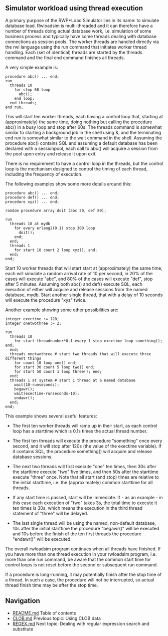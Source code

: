 ## Simulator workload using thread execution
A primary purpose of the RWP*Load Simulator lies in its name: to 
simulate database load.
Rwloadsim is multi-threaded and it can therefore have a number of 
threads doing actual database work, i.e. simulation of some business 
process and typically have some threads dealing with database 
connections as session pools.
The worker threads are handled directly via the rwl language using
the run command that initiates worker thread handling.
Each (set of 
identical) threads are started by the threads command and the final 
end command finishes all threads.

A very simple example is:
```
procedure abc() ... end; 
run
  threads 10
    for stop 60 loop
      abc();
    end loop;
  end threads;
end run;
```
This will start ten worker threads, each having a control loop that, 
starting at (approximately) the same time, doing nothing but calling 
the procedure abc() in a busy loop and stop after 60s.
The threads command is somewhat similar to starting a background job in 
the shell using &, and the terminating end run is somewhat similar to 
the wait command in the shell.
Assuming the procedure abc() contains SQL and assuming a default 
database has been declared with a sessionpool, each call to abc() will 
acquire a session from the pool upon entry and release it upon exit.

There is no requirement to have a control loop in the threads, but the 
control loop is the mechanism designed to control the timing of each 
thread, including the frequency of execution.

The following examples show some more details around this:
```
procedure abc() ... end;
procedure def() ... end;
procedure xyz() ... end; 

random procedure array doit (abc 20, def 80);

run
  threads 10 at mydb
    for every erlang2(0.1) stop 300 loop
      doit();
    end;
  end;
  threads 1
    for start 10 count 2 loop xyz(); end;
  end; 
end;
```
Start 10 worker threads that will start start at (approximately) the 
same time, each will simulate a random arrival rate of 10 per second, 
in 20% of the cases will execute "abc", and 80% of the cases will 
execute "def", stop after 5 minutes.
Assuming both abc() and def() execute SQL, each execution of either will acquire and 
release sessions from the named database, mydb.
Start another single thread, that with a delay of 10 seconds will 
execute the procedure "xyz" twice.

Another example showing some other possibilities are:
```
integer exectime := 120;
integer onetwothree := 2; 

run
  threads 10
    for start threadnumber*0.1 every 1 stop exectime loop something(); end;
  end;
  threads onetwothree # start two threads that will execute three different things
    for count 10 loop one() end;
    for start 30 count 5 loop two() end;
    for start 50 count 1 loop three(); end;
  end;
  threads 1 at system # start 1 thread at a named database
    wait(10-runseconds);
    begawr();
    wait(exectime-runseconds-10);
    endawr();
  end;
end;
```
This example shows several useful features:

 * The first ten worker threads will ramp up in their start, as each 
control loop has a starttime which is 0.1s times the actual thread 
number.

 * The first ten threads will execute the procedure "something" once 
every second, and it will stop after 120s (the value of the exectime 
variable).
If it contains SQL, the procedure something() will acquire and release 
database sessions.

 * The next two threads will first execute "one" ten times, then 30s after the starttime execute "two" five times, and then 50s after the starttime execute "three" once.  Note that all start (and stop) times are relative to the initial starttime, i.e. the (approximately) common starttime for all threads.  
 * If any start time is passed, start will be immediate.  If - as an example - in this case each execution of "two" takes 3s, the total time to execute it ten times is 30s, which means the execution in the third thread statement of "three" will be delayed.  
 * The last single thread will be using the named, non-default database, 10s after the initial starttime the procedure "begawr()" will be executed and 10s before the finish of the ten first threads the procedure "endawr()" will be executed.  

The overall rwloadsim program continues when all threads have finished.
If you have more than one thread execution in your rwloadsim program, 
i.e. more than one run command, be aware that the common start time for 
control loops is not reset before the second or subsequent run command.

If a procedure is long-running, it may potentially finish after the 
stop time of a thread.
In such a case, the procedure will not be interrupted, so actual thread 
finish time may be after the stop time.

## Navigation
* [README.md](README.md) Table of contents
* [CLOB.md](CLOB.md) Previous topic: Using CLOB data
* [REGEX.md](REGEX.md) Next topic: Dealing with regular expression search and substitute
